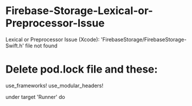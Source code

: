 # Firebase-Storage-Lexical-or-Preprocessor-Issue
Lexical or Preprocessor Issue (Xcode): 'FirebaseStorage/FirebaseStorage-Swift.h' file not found
# Delete pod.lock file and these:
  use_frameworks!
  use_modular_headers!

  under target 'Runner' do
